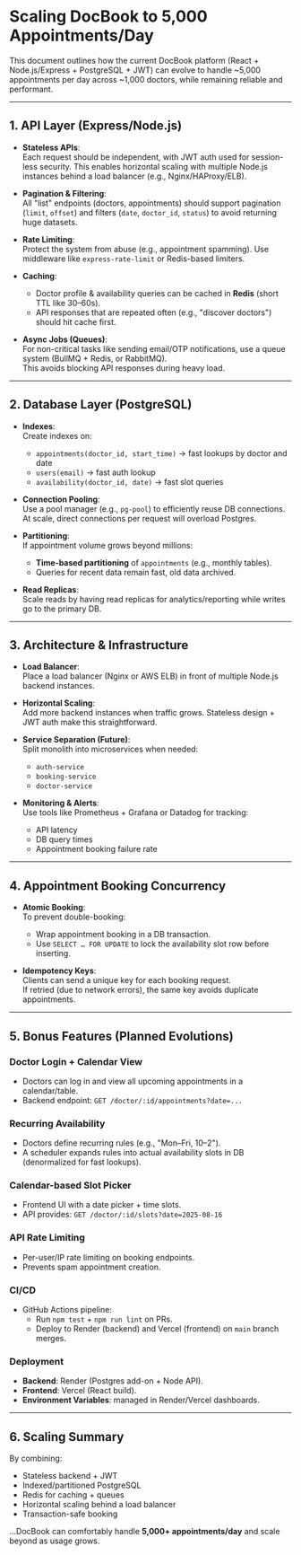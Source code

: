 # Scaling DocBook to 5,000 Appointments/Day

This document outlines how the current DocBook platform (React + Node.js/Express + PostgreSQL + JWT) can evolve to handle ~5,000 appointments per day across ~1,000 doctors, while remaining reliable and performant.

---

## 1. API Layer (Express/Node.js)

- **Stateless APIs**:  
  Each request should be independent, with JWT auth used for session-less security. This enables horizontal scaling with multiple Node.js instances behind a load balancer (e.g., Nginx/HAProxy/ELB).

- **Pagination & Filtering**:  
  All "list" endpoints (doctors, appointments) should support pagination (`limit`, `offset`) and filters (`date`, `doctor_id`, `status`) to avoid returning huge datasets.

- **Rate Limiting**:  
  Protect the system from abuse (e.g., appointment spamming). Use middleware like `express-rate-limit` or Redis-based limiters.

- **Caching**:

  - Doctor profile & availability queries can be cached in **Redis** (short TTL like 30–60s).
  - API responses that are repeated often (e.g., "discover doctors") should hit cache first.

- **Async Jobs (Queues)**:  
  For non-critical tasks like sending email/OTP notifications, use a queue system (BullMQ + Redis, or RabbitMQ).  
  This avoids blocking API responses during heavy load.

---

## 2. Database Layer (PostgreSQL)

- **Indexes**:  
  Create indexes on:

  - `appointments(doctor_id, start_time)` → fast lookups by doctor and date
  - `users(email)` → fast auth lookup
  - `availability(doctor_id, date)` → fast slot queries

- **Connection Pooling**:  
  Use a pool manager (e.g., `pg-pool`) to efficiently reuse DB connections. At scale, direct connections per request will overload Postgres.

- **Partitioning**:  
  If appointment volume grows beyond millions:

  - **Time-based partitioning** of `appointments` (e.g., monthly tables).
  - Queries for recent data remain fast, old data archived.

- **Read Replicas**:  
  Scale reads by having read replicas for analytics/reporting while writes go to the primary DB.

---

## 3. Architecture & Infrastructure

- **Load Balancer**:  
  Place a load balancer (Nginx or AWS ELB) in front of multiple Node.js backend instances.

- **Horizontal Scaling**:  
  Add more backend instances when traffic grows. Stateless design + JWT auth make this straightforward.

- **Service Separation (Future)**:  
  Split monolith into microservices when needed:

  - `auth-service`
  - `booking-service`
  - `doctor-service`

- **Monitoring & Alerts**:  
  Use tools like Prometheus + Grafana or Datadog for tracking:
  - API latency
  - DB query times
  - Appointment booking failure rate

---

## 4. Appointment Booking Concurrency

- **Atomic Booking**:  
  To prevent double-booking:

  - Wrap appointment booking in a DB transaction.
  - Use `SELECT … FOR UPDATE` to lock the availability slot row before inserting.

- **Idempotency Keys**:  
  Clients can send a unique key for each booking request.  
  If retried (due to network errors), the same key avoids duplicate appointments.

---

## 5. Bonus Features (Planned Evolutions)

### Doctor Login + Calendar View

- Doctors can log in and view all upcoming appointments in a calendar/table.
- Backend endpoint: `GET /doctor/:id/appointments?date=...`

### Recurring Availability

- Doctors define recurring rules (e.g., "Mon–Fri, 10–2").
- A scheduler expands rules into actual availability slots in DB (denormalized for fast lookups).

### Calendar-based Slot Picker

- Frontend UI with a date picker + time slots.
- API provides: `GET /doctor/:id/slots?date=2025-08-16`

### API Rate Limiting

- Per-user/IP rate limiting on booking endpoints.
- Prevents spam appointment creation.

### CI/CD

- GitHub Actions pipeline:
  - Run `npm test` + `npm run lint` on PRs.
  - Deploy to Render (backend) and Vercel (frontend) on `main` branch merges.

### Deployment

- **Backend**: Render (Postgres add-on + Node API).
- **Frontend**: Vercel (React build).
- **Environment Variables**: managed in Render/Vercel dashboards.

---

## 6. Scaling Summary

By combining:

- Stateless backend + JWT
- Indexed/partitioned PostgreSQL
- Redis for caching + queues
- Horizontal scaling behind a load balancer
- Transaction-safe booking

…DocBook can comfortably handle **5,000+ appointments/day** and scale beyond as usage grows.

